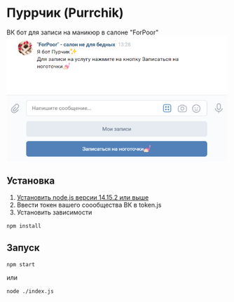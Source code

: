 # Пуррчик (Purrchik)

ВК бот для записи на маникюр в салоне "ForPoor"
![](https://github.com/LanguorUna/VK-bot-purrchik/raw/master/image/Bot.png)

## Установка
1. [Установить node.js версии 14.15.2 или выше](https://nodejs.org/en/ "node.js")
2. Ввести токен вашего соообщества ВК в token.js
3. Установить зависимости
```
npm install
```

## Запуск
```
npm start
```
или
```
node ./index.js
```
